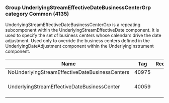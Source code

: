 ### Group UnderlyingStreamEffectiveDateBusinessCenterGrp category Common (4135)

UnderlyingStreamEffectiveDateBusinessCenterGrp is a repeating subcomponent within the UnderlyingStreamEffectiveDate component. It is used to specify the set of business centers whose calendars drive the date adjustment. Used only to override the business centers defined in the UnderlyingDateAdjustment component within the UnderlyingInstrument component.

| Name                                           | Tag   | Req'd | Documentation                                                          |
|------------------------------------------------|-------|----------|------------------------------------------------------------------------|
| NoUnderlyingStreamEffectiveDateBusinessCenters | 40975 |       |                                                                        |
| UnderlyingStreamEffectiveDateBusinessCenter    | 40059 |       | Required if NoUnderlyingStreamEffectiveDateBusinessCenters(40975) > 0. |

